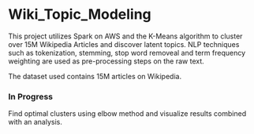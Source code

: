 # Wiki_Topic_Modeling
This project utilizes Spark on AWS and the K-Means algorithm to cluster over 15M Wikipedia Articles and discover latent topics. NLP techniques such as tokenization, stemming, stop word removeal and term frequency weighting are used as pre-processing steps on the raw text.

The dataset used contains 15M articles on Wikipedia.

### In Progress

Find optimal clusters using elbow method and visualize results combined with an analysis.
